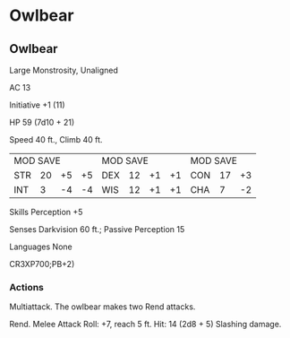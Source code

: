 # Owlbear

## Owlbear

Large Monstrosity, Unaligned

AC 13

Initiative +1 (11)

HP 59 (7d10 + 21)

Speed 40 ft., Climb 40 ft.

<table><tr><td colspan="4">MOD SAVE</td><td colspan="4">MOD SAVE</td><td colspan="3">MOD SAVE</td></tr><tr><td>STR</td><td>20</td><td>+5</td><td>+5</td><td>DEX</td><td>12</td><td>+1</td><td>+1</td><td>CON</td><td>17</td><td>+3</td></tr><tr><td>INT</td><td>3</td><td>-4</td><td>-4</td><td>WIS</td><td>12</td><td>+1</td><td>+1</td><td>CHA</td><td>7</td><td>-2</td></tr></table>

Skills Perception +5

Senses Darkvision 60 ft.; Passive Perception 15

Languages None

CR3XP700;PB+2)

### Actions

Multiattack. The owlbear makes two Rend attacks.

Rend. Melee Attack Roll: +7, reach 5 ft. Hit: 14 (2d8 + 5) Slashing damage.

